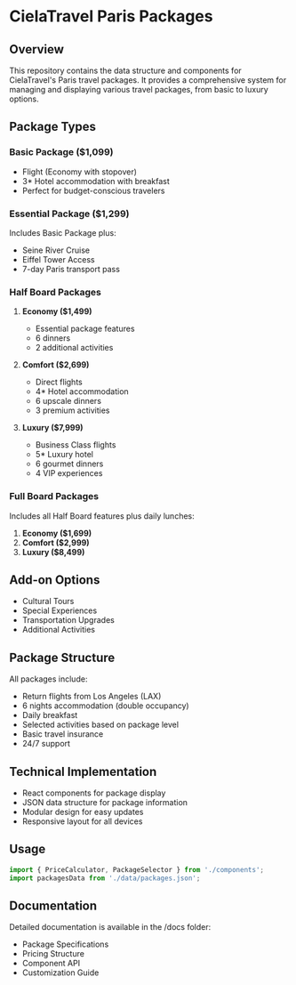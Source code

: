 # CielaTravel Paris Packages

## Overview
This repository contains the data structure and components for CielaTravel's Paris travel packages. It provides a comprehensive system for managing and displaying various travel packages, from basic to luxury options.

## Package Types

### Basic Package ($1,099)
- Flight (Economy with stopover)
- 3* Hotel accommodation with breakfast
- Perfect for budget-conscious travelers

### Essential Package ($1,299)
Includes Basic Package plus:
- Seine River Cruise
- Eiffel Tower Access
- 7-day Paris transport pass

### Half Board Packages
1. **Economy ($1,499)**
   - Essential package features
   - 6 dinners
   - 2 additional activities

2. **Comfort ($2,699)**
   - Direct flights
   - 4* Hotel accommodation
   - 6 upscale dinners
   - 3 premium activities

3. **Luxury ($7,999)**
   - Business Class flights
   - 5* Luxury hotel
   - 6 gourmet dinners
   - 4 VIP experiences

### Full Board Packages
Includes all Half Board features plus daily lunches:
1. **Economy ($1,699)**
2. **Comfort ($2,999)**
3. **Luxury ($8,499)**

## Add-on Options
- Cultural Tours
- Special Experiences
- Transportation Upgrades
- Additional Activities

## Package Structure
All packages include:
- Return flights from Los Angeles (LAX)
- 6 nights accommodation (double occupancy)
- Daily breakfast
- Selected activities based on package level
- Basic travel insurance
- 24/7 support

## Technical Implementation
- React components for package display
- JSON data structure for package information
- Modular design for easy updates
- Responsive layout for all devices

## Usage
```javascript
import { PriceCalculator, PackageSelector } from './components';
import packagesData from './data/packages.json';
```

## Documentation
Detailed documentation is available in the /docs folder:
- Package Specifications
- Pricing Structure
- Component API
- Customization Guide